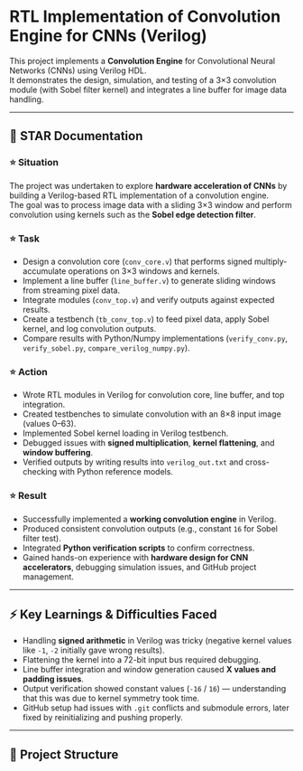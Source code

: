 # RTL Implementation of Convolution Engine for CNNs (Verilog)

This project implements a **Convolution Engine** for Convolutional Neural Networks (CNNs) using Verilog HDL.  
It demonstrates the design, simulation, and testing of a 3×3 convolution module (with Sobel filter kernel) and integrates a line buffer for image data handling.

---

## 🚀 STAR Documentation

### ⭐ Situation
The project was undertaken to explore **hardware acceleration of CNNs** by building a Verilog-based RTL implementation of a convolution engine.  
The goal was to process image data with a sliding 3×3 window and perform convolution using kernels such as the **Sobel edge detection filter**.

### ⭐ Task
- Design a convolution core (`conv_core.v`) that performs signed multiply-accumulate operations on 3×3 windows and kernels.  
- Implement a line buffer (`line_buffer.v`) to generate sliding windows from streaming pixel data.  
- Integrate modules (`conv_top.v`) and verify outputs against expected results.  
- Create a testbench (`tb_conv_top.v`) to feed pixel data, apply Sobel kernel, and log convolution outputs.  
- Compare results with Python/Numpy implementations (`verify_conv.py`, `verify_sobel.py`, `compare_verilog_numpy.py`).

### ⭐ Action
- Wrote RTL modules in Verilog for convolution core, line buffer, and top integration.  
- Created testbenches to simulate convolution with an 8×8 input image (values 0–63).  
- Implemented Sobel kernel loading in Verilog testbench.  
- Debugged issues with **signed multiplication**, **kernel flattening**, and **window buffering**.  
- Verified outputs by writing results into `verilog_out.txt` and cross-checking with Python reference models.  

### ⭐ Result
- Successfully implemented a **working convolution engine** in Verilog.  
- Produced consistent convolution outputs (e.g., constant `16` for Sobel filter test).  
- Integrated **Python verification scripts** to confirm correctness.  
- Gained hands-on experience with **hardware design for CNN accelerators**, debugging simulation issues, and GitHub project management.  

---

## ⚡ Key Learnings & Difficulties Faced
- Handling **signed arithmetic** in Verilog was tricky (negative kernel values like `-1`, `-2` initially gave wrong results).  
- Flattening the kernel into a 72-bit input bus required debugging.  
- Line buffer integration and window generation caused **X values and padding issues**.  
- Output verification showed constant values (`-16` / `16`) — understanding that this was due to kernel symmetry took time.  
- GitHub setup had issues with `.git` conflicts and submodule errors, later fixed by reinitializing and pushing properly.  

---

## 📂 Project Structure

